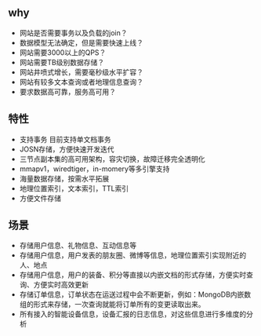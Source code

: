 ## why
- 网站是否需要事务以及负载的join？
- 数据模型无法确定，但是需要快速上线？
- 网站需要3000以上的QPS？
- 网站需要TB级别数据存储？
- 网站井喷式增长，需要毫秒级水平扩容？
- 网站有较多文本查询或者地理信息查询？
- 要求数据高可靠，服务高可用？

## 特性
- 支持事务 目前支持单文档事务
- JOSN存储，方便快速开发迭代
- 三节点副本集的高可用架构，容灾切换，故障迁移完全透明化
- mmapv1，wiredtiger，in-momery等多引擎支持
- 海量数据存储，按需水平拓展
- 地理位置索引，文本索引，TTL索引
- 方便文件存储

## 场景
- 存储用户信息、礼物信息、互动信息等
- 存储用户信息，用户发表的朋友圈、微博等信息，地理位置索引实现附近的人、地点
- 存储用户信息，用户的装备、积分等直接以内嵌文档的形式存储，方便实时查询、方便实时高效更新
- 存储订单信息，订单状态在运送过程中会不断更新，例如：MongoDB内嵌数组的形式来存储，一次查询就能将订单所有的变更读取出来。
- 所有接入的智能设备信息，设备汇报的日志信息，对这些信息进行多维度的分析